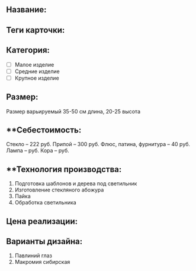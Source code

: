 ## **Название**:
## **Теги карточки:** 
## **Категория:** 
- [ ] Малое изделие 
- [ ] Средние изделие 
- [ ] Крупное изделие
## **Размер:**
Размер варьируемый 35-50 см длина, 20-25 высота
## **Себестоимость:
Стекло – 222 руб.
Припой – 300 руб.
Флюс, патина, фурнитура – 40 руб.
Лампа – руб.
Кора –  руб.

## **Технология производства:
1. Подготовка шаблонов и дерева под светильник
2. Изготовление стекляного абожура
3. Пайка
4. Обработка светильника

## **Цена реализации**:

## **Варианты дизайна:**
1. Павлиний глаз
2. Макромия сибирская

